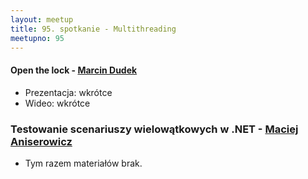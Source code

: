 ```yaml
---
layout: meetup
title: 95. spotkanie - Multithreading
meetupno: 95
---
```


#### Open the lock - [Marcin Dudek](http://oskar-dudycz.pl)
* Prezentacja: wkrótce
* Wideo: wkrótce

### Testowanie scenariuszy wielowątkowych w .NET - [Maciej Aniserowicz](https://twitter.com/maniserowicz)
* Tym razem materiałów brak.

